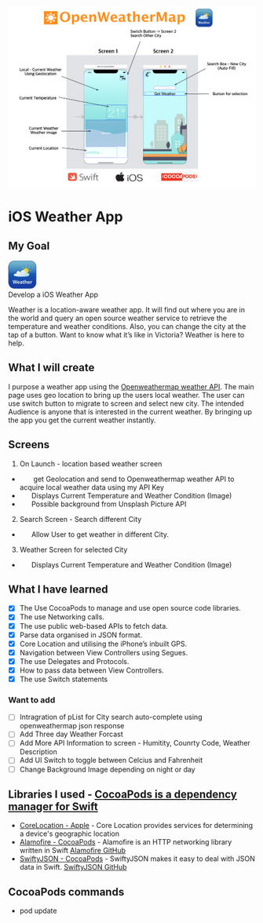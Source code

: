 
![App](App.png)

# iOS Weather App

## My Goal

![alt text](/weather_app_icon/Icon-Small@2x.png)  
Develop a iOS Weather App 

Weather is a location-aware weather app. It will find out where you are in the world and query an open source weather service to retrieve the temperature and weather conditions. Also, you can change the city at the tap of a button. Want to know what it’s like in Victoria? Weather is here to help. 

## What I will create

I purpose a weather app using the [Openweathermap weather API](https://openweathermap.org/api). The main page uses geo location to bring up the users local weather. The user can use switch button to migrate to screen and select new city. The intended Audience is anyone that is interested in the current
weather. By bringing up the app you get the current weather instantly.

## Screens

1. On Launch - location based weather screen
* &nbsp;&nbsp;&nbsp;&nbsp;&nbsp;&nbsp; get Geolocation and send to Openweathermap weather API to acquire local weather data using my API Key
* &nbsp;&nbsp;&nbsp;&nbsp;&nbsp;&nbsp;Displays Current Temperature and Weather Condition (Image)
* &nbsp;&nbsp;&nbsp;&nbsp;&nbsp;&nbsp;Possible background from Unsplash Picture API
2. Search Screen - Search different City
* &nbsp;&nbsp;&nbsp;&nbsp;&nbsp;&nbsp;Allow User to get weather in different City.
3. Weather Screen for selected City
* &nbsp;&nbsp;&nbsp;&nbsp;&nbsp;&nbsp;Displays Current Temperature and Weather Condition (Image)


## What I have learned

- [x] The Use CocoaPods to manage and use open source code libraries. 
- [x] The use Networking calls.
- [x] The use public web-based APIs to fetch data.
- [x] Parse data organised in JSON format.
- [x] Core Location and utilising the iPhone’s inbuilt GPS. 
- [x] Navigation between View Controllers using Segues.
- [x] The use Delegates and Protocols.
- [x] How to pass data between View Controllers.
- [x] The use Switch statements

### Want to add

- [ ] Intragration of pList for City search auto-complete using openweathermap json response
- [ ] Add Three day Weather Forcast
- [ ] Add More API Information to screen - Humitity, Counrty Code, Weather Description
- [ ] Add UI Switch to toggle between Celcius and Fahrenheit
- [ ] Change Background Image depending on night or day

## Libraries I used -  [CocoaPods is a dependency manager for Swift](https://cocoapods.org/)

* [CoreLocation - Apple](https://developer.apple.com/documentation/corelocation) - Core Location provides services for determining a device's geographic location
* [Alamofire -  CocoaPods](https://cocoapods.org/pods/Alamofire) - Alamofire is an HTTP networking library written in Swift [Alamofire GitHub](https://github.com/Alamofire/Alamofire)
* [SwiftyJSON -  CocoaPods](https://cocoapods.org/pods/SwiftyJSON) -  SwiftyJSON makes it easy to deal with JSON data in Swift. [SwiftyJSON GitHub](https://github.com/SwiftyJSON/SwiftyJSON)

## CocoaPods commands
* pod update

